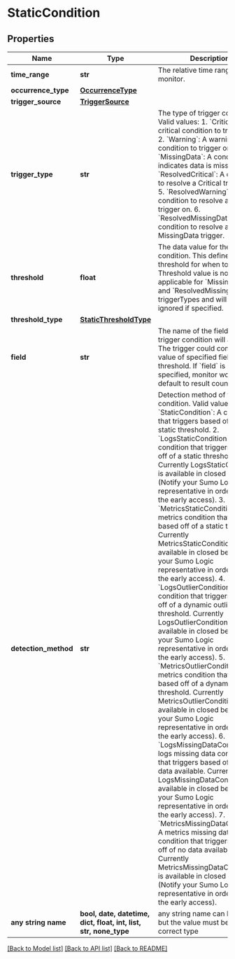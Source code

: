 # StaticCondition


## Properties
Name | Type | Description | Notes
------------ | ------------- | ------------- | -------------
**time_range** | **str** | The relative time range of the monitor. | 
**occurrence_type** | [**OccurrenceType**](OccurrenceType.md) |  | 
**trigger_source** | [**TriggerSource**](TriggerSource.md) |  | 
**trigger_type** | **str** | The type of trigger condition. Valid values:   1. &#x60;Critical&#x60;: A critical condition to trigger on.   2. &#x60;Warning&#x60;: A warning condition to trigger on.   3. &#x60;MissingData&#x60;: A condition that indicates data is missing.   4. &#x60;ResolvedCritical&#x60;: A condition to resolve a Critical trigger on.   5. &#x60;ResolvedWarning&#x60;: A condition to resolve a Warning trigger on.   6. &#x60;ResolvedMissingData&#x60;: A condition to resolve a MissingData trigger. | 
**threshold** | **float** | The data value for the condition. This defines the threshold for when to trigger. Threshold value is not applicable for &#x60;MissingData&#x60; and &#x60;ResolvedMissingData&#x60; triggerTypes and will be ignored if specified. | [optional]  if omitted the server will use the default value of 0.0
**threshold_type** | [**StaticThresholdType**](StaticThresholdType.md) |  | [optional] 
**field** | **str** | The name of the field that the trigger condition will alert on. The trigger could compare the value of specified field with the threshold. If &#x60;field&#x60; is not specified, monitor would default to result count instead. | [optional] 
**detection_method** | **str** | Detection method of the trigger condition. Valid values:   1. &#x60;StaticCondition&#x60;: A condition that triggers based off of a static threshold.   2. &#x60;LogsStaticCondition&#x60;: A logs condition that triggers based off of a static threshold. Currently LogsStaticCondition is available in closed beta (Notify your Sumo Logic representative in order to get the early access).   3. &#x60;MetricsStaticCondition&#x60;: A metrics condition that triggers based off of a static threshold. Currently MetricsStaticCondition is available in closed beta (Notify your Sumo Logic representative in order to get the early access).   4. &#x60;LogsOutlierCondition&#x60;: A logs condition that triggers based off of a dynamic outlier threshold. Currently LogsOutlierCondition is available in closed beta (Notify your Sumo Logic representative in order to get the early access).   5. &#x60;MetricsOutlierCondition&#x60;: A metrics condition that triggers based off of a dynamic outlier threshold. Currently MetricsOutlierCondition is available in closed beta (Notify your Sumo Logic representative in order to get the early access).   6. &#x60;LogsMissingDataCondition&#x60;: A logs missing data condition that triggers based off of no data available. Currently LogsMissingDataCondition is available in closed beta (Notify your Sumo Logic representative in order to get the early access).   7. &#x60;MetricsMissingDataCondition&#x60;: A metrics missing data condition that triggers based off of no data available. Currently MetricsMissingDataCondition is available in closed beta (Notify your Sumo Logic representative in order to get the early access). | [optional]  if omitted the server will use the default value of "StaticCondition"
**any string name** | **bool, date, datetime, dict, float, int, list, str, none_type** | any string name can be used but the value must be the correct type | [optional]

[[Back to Model list]](../README.md#documentation-for-models) [[Back to API list]](../README.md#documentation-for-api-endpoints) [[Back to README]](../README.md)


